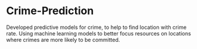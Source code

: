 # Crime-Prediction
Developed predictive models for crime, to help to find location with crime rate. Using machine learning models to better focus resources on locations where crimes are more likely to be committed.
